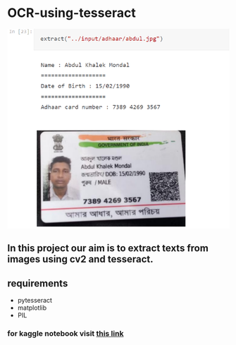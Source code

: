 # OCR-using-tesseract
![](https://github.com/shubhendu-ghosh-DS/OCR-using-tesseract/blob/main/reponses/Annotation%202022-08-01%20113008.png?raw=true)  
## In this project our aim is to extract texts from images using cv2 and tesseract.  
## requirements
- pytesseract
- matplotlib
- PIL


### for kaggle notebook visit [this link](https://www.kaggle.com/code/shubhendughosh00/optical-character-recognition)  
